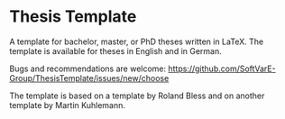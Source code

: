 # Thesis Template

A template for bachelor, master, or PhD theses written in LaTeX. The template is available for theses in English and in German.

Bugs and recommendations are welcome: https://github.com/SoftVarE-Group/ThesisTemplate/issues/new/choose

The template is based on a template by Roland Bless and on another template by Martin Kuhlemann. 
